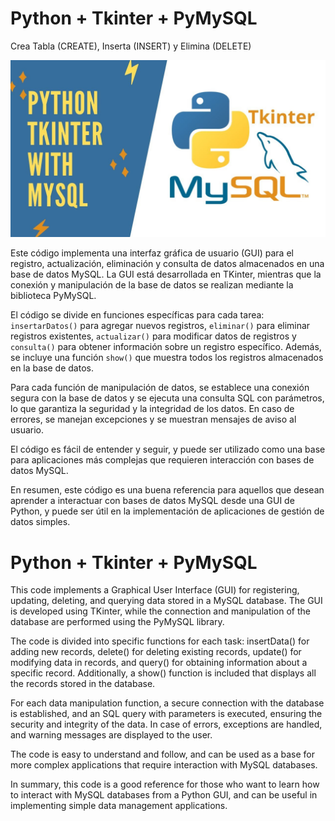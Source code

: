# Python + Tkinter + PyMySQL

Crea Tabla (CREATE), Inserta (INSERT) y Elimina (DELETE)

![1682015388091](image/README/1682015388091.png)

Este código implementa una interfaz gráfica de usuario (GUI) para el registro, actualización, eliminación y consulta de datos almacenados en una base de datos MySQL. La GUI está desarrollada en TKinter, mientras que la conexión y manipulación de la base de datos se realizan mediante la biblioteca PyMySQL.

El código se divide en funciones específicas para cada tarea: `insertarDatos()` para agregar nuevos registros, `eliminar()` para eliminar registros existentes, `actualizar()` para modificar datos de registros y `consulta()` para obtener información sobre un registro específico. Además, se incluye una función `show()` que muestra todos los registros almacenados en la base de datos.

Para cada función de manipulación de datos, se establece una conexión segura con la base de datos y se ejecuta una consulta SQL con parámetros, lo que garantiza la seguridad y la integridad de los datos. En caso de errores, se manejan excepciones y se muestran mensajes de aviso al usuario.

El código es fácil de entender y seguir, y puede ser utilizado como una base para aplicaciones más complejas que requieren interacción con bases de datos MySQL.

En resumen, este código es una buena referencia para aquellos que desean aprender a interactuar con bases de datos MySQL desde una GUI de Python, y puede ser útil en la implementación de aplicaciones de gestión de datos simples.

# Python + Tkinter + PyMySQL

This code implements a Graphical User Interface (GUI) for registering, updating, deleting, and querying data stored in a MySQL database. The GUI is developed using TKinter, while the connection and manipulation of the database are performed using the PyMySQL library.

The code is divided into specific functions for each task: insertData() for adding new records, delete() for deleting existing records, update() for modifying data in records, and query() for obtaining information about a specific record. Additionally, a show() function is included that displays all the records stored in the database.

For each data manipulation function, a secure connection with the database is established, and an SQL query with parameters is executed, ensuring the security and integrity of the data. In case of errors, exceptions are handled, and warning messages are displayed to the user.

The code is easy to understand and follow, and can be used as a base for more complex applications that require interaction with MySQL databases.

In summary, this code is a good reference for those who want to learn how to interact with MySQL databases from a Python GUI, and can be useful in implementing simple data management applications.
